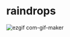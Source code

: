 # raindrops

![ezgif com-gif-maker](https://user-images.githubusercontent.com/45887012/210543297-aaae9e50-c52d-4310-895e-4f287296e047.gif)
